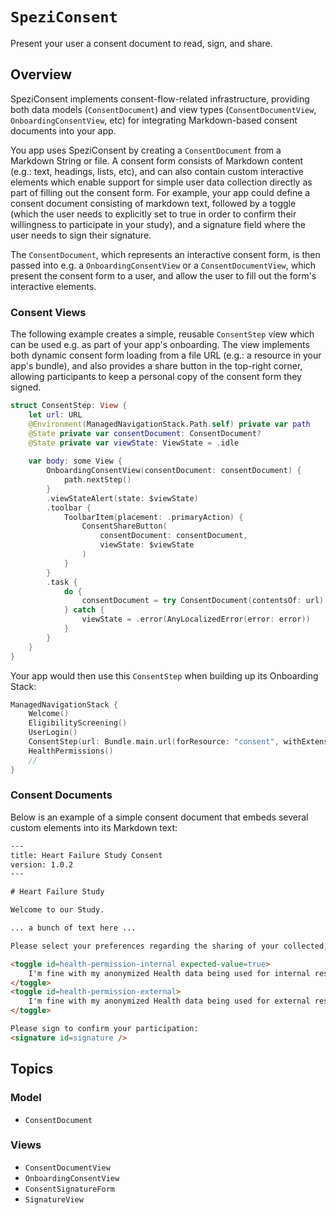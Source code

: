 # ``SpeziConsent``

<!--
                  
This source file is part of the Stanford Spezi open-source project

SPDX-FileCopyrightText: 2025 Stanford University and the project authors (see CONTRIBUTORS.md)

SPDX-License-Identifier: MIT
             
-->

Present your user a consent document to read, sign, and share.

## Overview

SpeziConsent implements consent-flow-related infrastructure, providing both data models (``ConsentDocument``) and view types (``ConsentDocumentView``, ``OnboardingConsentView``, etc) for integrating Markdown-based consent documents into your app.

You app uses SpeziConsent by creating a ``ConsentDocument`` from a Markdown String or file.
A consent form consists of Markdown content (e.g.: text, headings, lists, etc), and can also contain custom interactive elements which enable support for simple user data collection directly as part of filling out the consent form.
For example, your app could define a consent document consisting of markdown text, followed by a toggle (which the user needs to explicitly set to true in order to confirm their willingness to participate in your study), and a signature field where the user needs to sign their signature.

The ``ConsentDocument``, which represents an interactive consent form, is then passed into e.g. a ``OnboardingConsentView`` or a ``ConsentDocumentView``, which present the consent form to a user, and allow the user to fill out the form's interactive elements.


### Consent Views

The following example creates a simple, reusable `ConsentStep` view which can be used e.g. as part of your app's onboarding.
The view implements both dynamic consent form loading from a file URL (e.g.: a resource in your app's bundle),
and also provides a share button in the top-right corner, allowing participants to keep a personal copy of the consent form they signed.
```swift
struct ConsentStep: View {
    let url: URL
    @Environment(ManagedNavigationStack.Path.self) private var path
    @State private var consentDocument: ConsentDocument?
    @State private var viewState: ViewState = .idle
    
    var body: some View {
        OnboardingConsentView(consentDocument: consentDocument) {
            path.nextStep()
        }
        .viewStateAlert(state: $viewState)
        .toolbar {
            ToolbarItem(placement: .primaryAction) {
                ConsentShareButton(
                    consentDocument: consentDocument,
                    viewState: $viewState
                )
            }
        }
        .task {
            do {
                consentDocument = try ConsentDocument(contentsOf: url)
            } catch {
                viewState = .error(AnyLocalizedError(error: error))
            }
        }
    }
}
```

Your app would then use this `ConsentStep` when building up its Onboarding Stack:
```swift
ManagedNavigationStack {
    Welcome()
    EligibilityScreening()
    UserLogin()
    ConsentStep(url: Bundle.main.url(forResource: "consent", withExtension: "md")!)
    HealthPermissions()
    //
}
```

### Consent Documents

Below is an example of a simple consent document that embeds several custom elements into its Markdown text:

```html
---
title: Heart Failure Study Consent
version: 1.0.2
---

# Heart Failure Study

Welcome to our Study.

... a bunch of text here ...

Please select your preferences regarding the sharing of your collected, anonymized Health data:

<toggle id=health-permission-internal expected-value=true>
    I'm fine with my anonymized Health data being used for internal research within the organization
</toggle>
<toggle id=health-permission-external>
    I'm fine with my anonymized Health data being used for external research outside the organization
</toggle>

Please sign to confirm your participation:
<signature id=signature />
```


## Topics

### Model
- ``ConsentDocument``

### Views
- ``ConsentDocumentView``
- ``OnboardingConsentView``
- ``ConsentSignatureForm``
- ``SignatureView``
